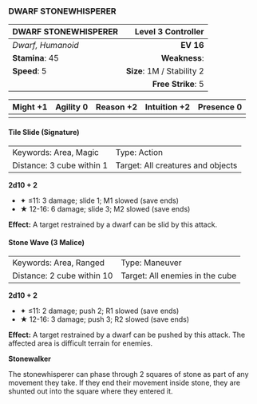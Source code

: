 ### DWARF STONEWHISPERER

| DWARF STONEWHISPERER |     **Level 3 Controller** |
| :------------------- | -------------------------: |
| *Dwarf, Humanoid*    |                  **EV 16** |
| **Stamina**: 45      |              **Weakness**: |
| **Speed**: 5         | **Size**: 1M / Stability 2 |
|                      |         **Free Strike**: 5 |

| **Might** +1 | **Agility** 0 | **Reason** +2 | **Intuition** +2 | **Presence** 0 |
| ------------ | ------------- | ------------- | ---------------- | -------------- |
|              |               |               |                  |                |

#### Tile Slide (Signature)

|                           |                                   |
| :------------------------ | :-------------------------------- |
| Keywords: Area, Magic     | Type: Action                      |
| Distance: 3 cube within 1 | Target: All creatures and objects |

**2d10 + 2**

- ✦ ≤11: 3 damage; slide 1; M1 slowed (save ends)
- ★ 12-16: 6 damage; slide 3; M2 slowed (save ends)

**Effect:** A target restrained by a dwarf can be slid by this attack.

#### Stone Wave (3 Malice)

|                            |                                 |
| :------------------------- | :------------------------------ |
| Keywords: Area, Ranged     | Type: Maneuver                  |
| Distance: 2 cube within 10 | Target: All enemies in the cube |

**2d10 + 2**

- ✦ ≤11: 2 damage; push 2; R1 slowed (save ends)
- ★ 12-16: 3 damage; push 3; R2 slowed (save ends)

**Effect:** A target restrained by a dwarf can be pushed by this attack. The affected area is difficult terrain for enemies.

**Stonewalker**

The stonewhisperer can phase through 2 squares of stone as part of any movement they take. If they end their movement inside stone, they are shunted out into the square where they entered it.

